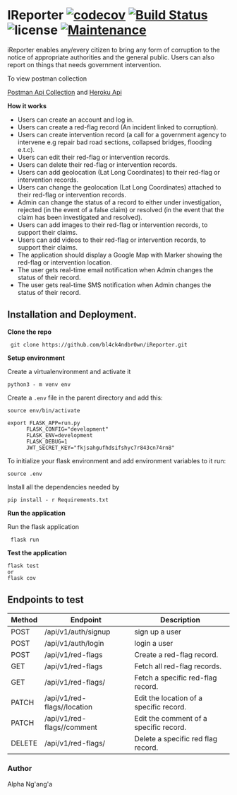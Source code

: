 # IReporter [![codecov](https://codecov.io/gh/bl4ck4ndbr0wn/iReporter/branch/develop-v2/graph/badge.svg)](https://codecov.io/gh/bl4ck4ndbr0wn/iReporter)  [![Build Status](https://travis-ci.org/bl4ck4ndbr0wn/iReporter.svg?branch=develop-v2)](https://travis-ci.org/bl4ck4ndbr0wn/iReporter) ![license](https://img.shields.io/github/license/mashape/apistatus.svg) [![Maintenance](https://img.shields.io/badge/Maintained%3F-yes-green.svg)](https://github.com/bl4ck4ndbr0wn/iReporter)
iReporter enables any/every citizen to bring any form of corruption to the notice of appropriate authorities and the general public. Users can also report on things that needs government intervention.

To view postman collection 

[Postman Api Collection](https://documenter.getpostman.com/view/3130673/RzfdpVp3)
and
[Heroku Api](https://documenter.getpostman.com/view/3130673/RzfdpVp3)

**How it works**
- Users can create an account and log in.
- Users can create a red-flag record (An incident linked to corruption).
- Users can create intervention record (a call for a government agency to intervene e.g repair bad road sections, collapsed bridges, flooding e.t.c).
- Users can edit their red-flag or intervention records.
- Users can delete their red-flag or intervention records.
- Users can add geolocation (Lat Long Coordinates) to their red-flag or intervention records.
- Users can change the geolocation (Lat Long Coordinates) attached to their red-flag or intervention records.
- Admin can change the status of a record to either under investigation, rejected (in the event of a false claim) or resolved (in the event that the claim has been investigated and resolved).
- Users can add images to their red-flag or intervention records, to support their claims.
- Users can add videos to their red-flag or intervention records, to support their claims.
- The application should display a Google Map with Marker showing the red-flag or intervention location.
- The user gets real-time email notification when Admin changes the status of their record.
- The user gets real-time SMS notification when Admin changes the status of their record.



## Installation and Deployment.

**Clone the repo**

```.env
 git clone https://github.com/bl4ck4ndbr0wn/iReporter.git
```

**Setup environment**

Create a virtualenvironment and activate it
 ```.env
 python3 - m venv env
 ```
 Create a ```.env``` file in the parent directory and add this:
 ```..env
 source env/bin/activate

 export FLASK_APP=run.py
       FLASK_CONFIG="development"
       FLASK_ENV=development
       FLASK_DEBUG=1
       JWT_SECRET_KEY="fkjsahgufhdsifshyc7r843cn74rn8"
 ```
 To initialize your flask environment and add environment variables to it run:
 ```.env
 source .env
 ```
 Install all the dependencies needed by
 ```..env
 pip install - r Requirements.txt
 ```
 **Run the application**
 
 Run the flask application
 ```.env
  flask run
 ```
 
**Test the application**
 ```.env
flask test 
or 
flask cov
```
 
## Endpoints to test

| Method | Endpoint                                    | Description                                    |
| ------ | ------------------------------------------- | ---------------------------------------------- |
| POST   | /api/v1/auth/signup                         | sign up a user                                 |
| POST   | /api/v1/auth/login                          | login a user                                   |
| POST   | /api/v1/red-flags                           | Create a red-flag record.                      |
| GET    | /api/v1/red-flags                           | Fetch all red-flag records.                    |
| GET    | /api/v1/red-flags/<red-flag-id>             | Fetch a specific red-flag record.              |
| PATCH  | /api/v1/red-flags/<red-flag-id>/location    | Edit the location of a specific record.        |
| PATCH  | /api/v1/red-flags/<red-flag-id>/comment     | Edit the comment of a specific record.         |
| DELETE | /api/v1/red-flags/<red-flag-id>             | Delete a specific red flag record.             |

### Author

Alpha Ng'ang'a